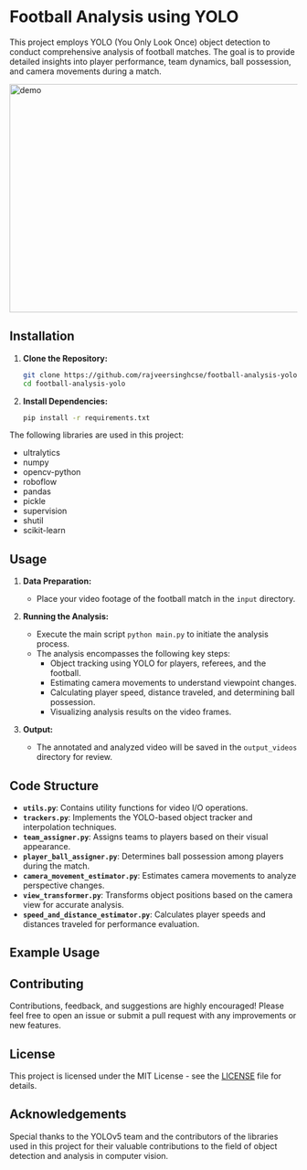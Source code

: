 # Football Analysis using YOLO

This project employs YOLO (You Only Look Once) object detection to conduct comprehensive analysis of football matches. The goal is to provide detailed insights into player performance, team dynamics, ball possession, and camera movements during a match.

<o><img height="400" width="1000" src="https://github.com/rajveersinghcse/rajveersinghcse/blob/master/img/Football%20Analysis.mp4" alt="demo"></p>

## Installation

1. **Clone the Repository:**

   ```bash
   git clone https://github.com/rajveersinghcse/football-analysis-yolo.git
   cd football-analysis-yolo
   ```

2. **Install Dependencies:**
   ```bash
   pip install -r requirements.txt
   ```

The following libraries are used in this project:

- ultralytics
- numpy
- opencv-python
- roboflow
- pandas
- pickle
- supervision
- shutil
- scikit-learn

## Usage

1. **Data Preparation:**

   - Place your video footage of the football match in the `input` directory.

2. **Running the Analysis:**

   - Execute the main script `python main.py` to initiate the analysis process.
   - The analysis encompasses the following key steps:
     - Object tracking using YOLO for players, referees, and the football.
     - Estimating camera movements to understand viewpoint changes.
     - Calculating player speed, distance traveled, and determining ball possession.
     - Visualizing analysis results on the video frames.

3. **Output:**
   - The annotated and analyzed video will be saved in the `output_videos` directory for review.

## Code Structure

- **`utils.py`**: Contains utility functions for video I/O operations.
- **`trackers.py`**: Implements the YOLO-based object tracker and interpolation techniques.
- **`team_assigner.py`**: Assigns teams to players based on their visual appearance.
- **`player_ball_assigner.py`**: Determines ball possession among players during the match.
- **`camera_movement_estimator.py`**: Estimates camera movements to analyze perspective changes.
- **`view_transformer.py`**: Transforms object positions based on the camera view for accurate analysis.
- **`speed_and_distance_estimator.py`**: Calculates player speeds and distances traveled for performance evaluation.

## Example Usage

## Contributing

Contributions, feedback, and suggestions are highly encouraged! Please feel free to open an issue or submit a pull request with any improvements or new features.

## License

This project is licensed under the MIT License - see the [LICENSE](LICENSE) file for details.

## Acknowledgements

Special thanks to the YOLOv5 team and the contributors of the libraries used in this project for their valuable contributions to the field of object detection and analysis in computer vision.
